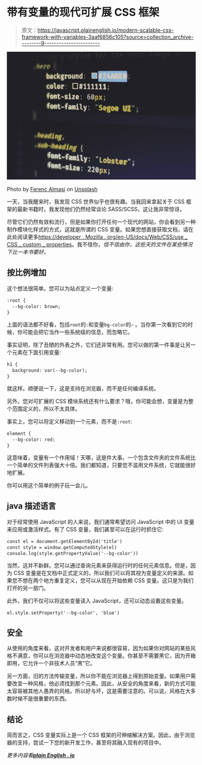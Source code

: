 # 带有变量的现代可扩展 CSS 框架

> 原文：<https://javascript.plainenglish.io/modern-scalable-css-framework-with-variables-3aaf6856c105?source=collection_archive---------9----------------------->

![](img/364e95a970f2e8d984e971f0aa278192.png)

Photo by [Ferenc Almasi](https://unsplash.com/@flowforfrank?utm_source=medium&utm_medium=referral) on [Unsplash](https://unsplash.com?utm_source=medium&utm_medium=referral)

一天，当我醒来时，我发现 CSS 世界似乎也很有趣。当我回来拿起关于 CSS 框架的最新书籍时，我发现他们仍然经常谈论 SASS/SCSS，这让我非常惊讶。

尽管它们仍然有效和流行，但是如果你打开任何一个现代的网站，你会看到另一种制作模块化样式的方式，这就是所谓的 CSS 变量。如果您想直接获取文档，请在此处阅读更多[https://developer . Mozilla . org/en-US/docs/Web/CSS/use _ CSS _ custom _ properties](https://developer.mozilla.org/en-US/docs/Web/CSS/Using_CSS_custom_properties#basic_usage)。我不怪你，*信不信由你，这些天的文件在某些情况下比一本书要好。*

## 按比例增加

这个想法很简单。您可以为站点定义一个变量:

```
:root {
  --bg-color: brown;
}
```

上面的语法都不好看，包括`root`的`:`和变量`bg-color`的`—` 。当你第一次看到它的时候，你可能会把它当作一些系统级的信息，而忽略它。

事实证明，除了丑陋的外表之外，它们还非常有用。您可以做的第一件事是让另一个元素在下面引用变量:

```
h1 {
  background: var(--bg-color);
}
```

就这样。顺便说一下，这是支持在浏览器，而不是任何编译系统。

另外，您对可扩展的 CSS 模块系统还有什么要求？哦，你可能会想，变量是为整个范围定义的，所以不太具体。

事实上，您可以将定义移动到一个元素，而不是`:root`:

```
element {
  --bg-color: red;
}
```

这意味着，变量有一个作用域！天哪，这是件大事。一个包含文件夹的文件系统比一个简单的文件列表强大十倍。我们都知道，只要您不滥用文件系统，它就能很好地扩展。

你可以用这个简单的例子玩一会儿。

## java 描述语言

对于经常使用 JavaScript 的人来说，我们通常希望访问 JavaScript 中的 UI 变量来应用或激活样式。有了 CSS 变量，我们甚至可以在运行时抓住它:

```
const el = document.getElementById('title')
const style = window.getComputedStyle(el)
console.log(style.getPropertyValue('--bg-color'))
```

当然，这并不新鲜。您可以通过查询元素来获得运行时的任何元素信息。但是，因为 CSS 变量是在文档中正式定义的，所以我们可以将其视为变量定义的来源。如果您不想在两个地方重复定义，您可以从现在开始依赖 CSS 变量。这只是为我们打开的另一扇门。

此外，我们不仅可以将这些变量读入 JavaScript，还可以动态设置这些变量。

```
el.style.setProperty('--bg-color', 'blue')
```

## 安全

从使用的角度来看，这对开发者和用户来说都很容易，因为如果你对网站的某些风格不满意，你可以在浏览器中动态地改变这个变量。你甚至不需要黑它，因为开箱即用，它允许一个非技术人员“黑”它。

另一方面，旧的方法传输变量，所以你不能在浏览器上得到原始变量。如果用户需要改变一种风格，他必须找到那个元素。因此，从安全的角度来看，新的方式可能太容易被其他人愚弄的风格。所以好与坏，这是需要注意的。可以说，风格在大多数时候不是很重要的东西。

## 结论

简而言之，CSS 变量实际上是一个 CSS 框架的可伸缩解决方案。因此，由于浏览器的支持，尝试一下您的新开发工作，甚至将其融入现有的项目中。

*更多内容看*[***plain English . io***](http://plainenglish.io/)